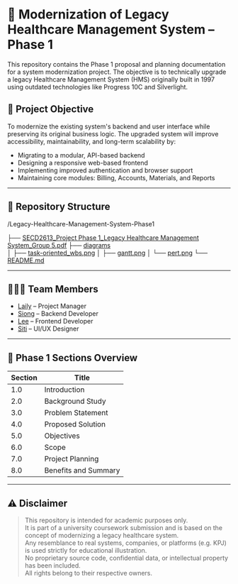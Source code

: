 # 🏥 Modernization of Legacy Healthcare Management System – Phase 1

This repository contains the Phase 1 proposal and planning documentation for a system modernization project. The objective is to technically upgrade a legacy Healthcare Management System (HMS) originally built in 1997 using outdated technologies like Progress 10C and Silverlight.

## 🎯 Project Objective

To modernize the existing system's backend and user interface while preserving its original business logic. The upgraded system will improve accessibility, maintainability, and long-term scalability by:

- Migrating to a modular, API-based backend
- Designing a responsive web-based frontend
- Implementing improved authentication and browser support
- Maintaining core modules: Billing, Accounts, Materials, and Reports

---

## 📁 Repository Structure

/Legacy-Healthcare-Management-System-Phase1

├── [SECD2613_Project Phase 1_Legacy Healthcare Management System_Group 5.pdf](https://github.com/Siong010/Group5_Project1_SAD_20242025/blob/main/SECD2613_Project%20Phase%201_Legacy%20Healthcare%20Management%20System_Group%205.pdf)
├── [diagrams](./diagrams/)        
│   ├── [task-oriented_wbs.png](https://github.com/Siong010/Group5_Project1_SAD_20242025/blob/main/task-oriented_wbs.png)
│   ├── [gantt.png](./diagrams/gantt.png)
│   └── [pert.png](./diagrams/pert.png)
└── [README.md](https://github.com/Siong010/Group5_Project1_SAD_20242025/blob/main/README.md)

---

## 🧑‍🤝‍🧑 Team Members

- [Laily](https://github.com/lailies82) – Project Manager  
- [Siong](https://github.com/Siong010) – Backend Developer  
- [Lee](https://github.com/ryussiyu) – Frontend Developer  
- [Siti](https://github.com/smadakhir) – UI/UX Designer

---

## 🧾 Phase 1 Sections Overview

| Section | Title                          |
|---------|--------------------------------|
| 1.0     | Introduction                   |
| 2.0     | Background Study               |
| 3.0     | Problem Statement              |
| 4.0     | Proposed Solution              |
| 5.0     | Objectives                     |
| 6.0     | Scope                          |
| 7.0     | Project Planning               |
| 8.0     | Benefits and Summary           |

---

## ⚠️ Disclaimer

> This repository is intended for academic purposes only.  
> It is part of a university coursework submission and is based on the concept of modernizing a legacy healthcare system.  
> Any resemblance to real systems, companies, or platforms (e.g. KPJ) is used strictly for educational illustration.  
> No proprietary source code, confidential data, or intellectual property has been included.  
> All rights belong to their respective owners.
